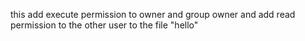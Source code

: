 this add execute permission to owner and group owner and add read permission to the other user to the file "hello"
